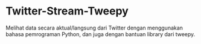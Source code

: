 # Twitter-Stream-Tweepy
Melihat data secara aktual/langsung dari Twitter dengan menggunakan bahasa pemrograman Python, dan juga dengan bantuan library dari tweepy.
